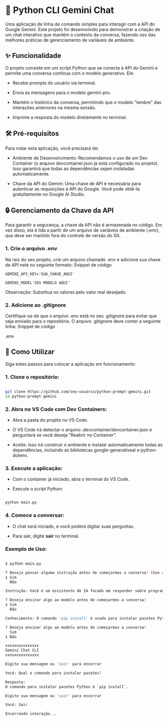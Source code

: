 # 🤖 Python CLI Gemini Chat

Uma aplicação de linha de comando simples para interagir com a API do Google Gemini. Este projeto foi desenvolvido para demonstrar a criação de um chat interativo que mantém o contexto da conversa, fazendo uso das melhores práticas de gerenciamento de variáveis de ambiente.

## ✨ Funcionalidade

O projeto consiste em um script Python que se conecta à API do Gemini e permite uma conversa contínua com o modelo generativo. Ele:

- Recebe prompts do usuário via terminal.

- Envia as mensagens para o modelo gemini-pro.

- Mantém o histórico da conversa, permitindo que o modelo "lembre" das interações anteriores na mesma sessão.

- Imprime a resposta do modelo diretamente no terminal.

## 🛠️ Pré-requisitos

Para rodar esta aplicação, você precisará de:

- Ambiente de Desenvolvimento: Recomendamos o uso de um Dev Container (o arquivo devcontainer.json já está configurado no projeto). Isso garantirá que todas as dependências sejam instaladas automaticamente.

- Chave da API do Gemini: Uma chave de API é necessária para autenticar as requisições à API do Google. Você pode obtê-la gratuitamente no Google AI Studio.

## 🔒 Gerenciamento da Chave da API

Para garantir a segurança, a chave da API não é armazenada no código. Em vez disso, ela é lida a partir de um arquivo de variáveis de ambiente (.env), que deve ser mantido fora do controle de versão do Git.

### 1. Crie o arquivo .env

Na raiz do seu projeto, crie um arquivo chamado .env e adicione sua chave de API nele no seguinte formato:
Snippet de código

```
GEMINI_API_KEY='SUA_CHAVE_AQUI'

GEMINI_MODEL'SEU MODELO AQUI'
```

Observação: Substitua os valores pelo valor real desejado.

### 2. Adicione ao .gitignore

Certifique-se de que o arquivo .env está no seu .gitignore para evitar que seja enviado para o repositório. O arquivo .gitignore deve conter a seguinte linha:
Snippet de código

.env

## 🚀 Como Utilizar

Siga estes passos para colocar a aplicação em funcionamento:

### 1. Clone o repositório:

```Bash

git clone https://github.com/seu-usuario/python-prompt-gemini.git
cd python-prompt-gemini
```

### 2. Abra no VS Code com Dev Containers:

- Abra a pasta do projeto no VS Code.

- O VS Code irá detectar o arquivo .devcontainer/devcontainer.json e perguntará se você deseja "Reabrir no Container".

- Aceite. Isso irá construir o ambiente e instalar automaticamente todas as dependências, incluindo as bibliotecas google-generativeai e python-dotenv.

### 3. Execute a aplicação:

- Com o container já iniciado, abra o terminal do VS Code.

- Execute o script Python:

```Bash

python main.py

```

### 4. Comece a conversar:

- O chat será iniciado, e você poderá digitar suas perguntas.

- Para sair, digite <strong>sair</strong> no terminal.

### Exemplo de Uso:

```Bash

$ python main.py

? Deseja passar alguma instrução antes de começarmos a conversa? (Use as setas para navegar e Enter para confirmar)
❯ Sim
  Não

Instrução: Você é um assistente de IA focado em responder sobre programação Python.

? Deseja ensinar algo ao modelo antes de começarmos a conversa?
❯ Sim
  Não

Conhecimento: O comando 'pip install' é usado para instalar pacotes Python.

? Deseja ensinar algo ao modelo antes de começarmos a conversa?
  Sim
❯ Não

xxxxxxxxxxxxxxx
Gemini Chat CLI
xxxxxxxxxxxxxxx

Digite sua mensagem ou 'sair' para encerrar

Você: Qual o comando para instalar pacotes?

Resposta:
O comando para instalar pacotes Python é `pip install`.

Digite sua mensagem ou 'sair' para encerrar

Você: Sair

Encerrando interação...

```
